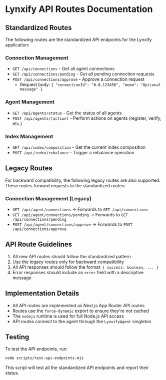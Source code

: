 # Lynxify API Routes Documentation

## Standardized Routes

The following routes are the standardized API endpoints for the Lynxify application:

### Connection Management

- `GET /api/connections` - Get all agent connections
- `GET /api/connections/pending` - Get all pending connection requests
- `POST /api/connections/approve` - Approve a connection request
  - Request body: `{ "connectionId": "0.0.123456", "memo": "Optional message" }`

### Agent Management

- `GET /api/agents/status` - Get the status of all agents
- `POST /api/agents/[action]` - Perform actions on agents (register, verify, etc.)

### Index Management

- `GET /api/index/composition` - Get the current index composition
- `POST /api/index/rebalance` - Trigger a rebalance operation

## Legacy Routes

For backward compatibility, the following legacy routes are also supported. These routes forward requests to the standardized routes:

### Connection Management (Legacy)

- `GET /api/agent/connections` → Forwards to `GET /api/connections`
- `GET /api/agent/connections/pending` → Forwards to `GET /api/connections/pending`
- `POST /api/agent/connections/approve` → Forwards to `POST /api/connections/approve`

## API Route Guidelines

1. All new API routes should follow the standardized pattern
2. Use the legacy routes only for backward compatibility
3. All API responses should follow the format: `{ success: boolean, ... }`
4. Error responses should include an `error` field with a descriptive message

## Implementation Details

- All API routes are implemented as Next.js App Router API routes
- Routes use the `force-dynamic` export to ensure they're not cached
- The `nodejs` runtime is used for full Node.js API access
- API routes connect to the agent through the `LynxifyAgent` singleton

## Testing

To test the API endpoints, run:

```bash
node scripts/test-api-endpoints.mjs
```

This script will test all the standardized API endpoints and report their status. 